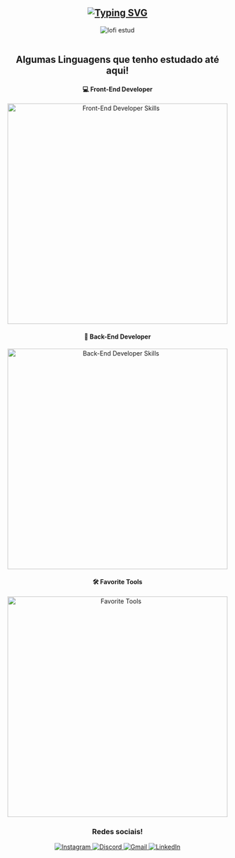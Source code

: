 <div align="center">
  <h2>
    <a href="https://git.io/typing-svg">
      <img src="https://readme-typing-svg.demolab.com?font=Fira+Code&pause=1000&random=false&width=435&lines=Ol%C3%A1%2C+eu+sou+o+Jhonatha+Martins%21" alt="Typing SVG">
    </a>
  </h2>

  <img src="https://github.com/Jotacemartins/Jotacemartins/assets/144477471/328701ea-f5c8-4d53-a2f2-98e90938df4c" alt="lofi estud">
</div>
<br>

<div align="center">
  <h2>Algumas Linguagens que tenho estudado até aqui! </h2>

  <h4><strong>💻 Front-End Developer</strong></h4>
  <img width="500px" src="https://skillicons.dev/icons?i=react,next,javascript,typescript,css,html,git" alt="Front-End Developer Skills">

  <h4><strong>🚪 Back-End Developer</strong></h4>
  <img width="500px" src="https://skillicons.dev/icons?i=nodejs,c#" alt="Back-End Developer Skills">

  <h4><strong>🛠️ Favorite Tools</strong></h4>
  <img width="500px" src="https://skillicons.dev/icons?i=vscode,github,bash,discord" alt="Favorite Tools">
</div>
 
<h3 align="center">Redes sociais!</h3>

<div align="center"> 
  <a href="https://instagram.com/jhonathacm" target="_blank">
    <img src="https://img.shields.io/badge/-Instagram-%23E4405F?style=for-the-badge&logo=instagram&logoColor=white" alt="Instagram">
  </a>
  <a href="" target="_blank">
    <img src="https://img.shields.io/badge/Discord-7289DA?style=for-the-badge&logo=discord&logoColor=white" alt="Discord">
  </a> 
  <a href="mailto:jhonathacem@gmail.com">
    <img src="https://img.shields.io/badge/-Gmail-%23333?style=for-the-badge&logo=gmail&logoColor=white" alt="Gmail">
  </a>
  <a href="https://www.linkedin.com/in/jhonatha-martins/" target="_blank">
    <img src="https://img.shields.io/badge/-LinkedIn-%230077B5?style=for-the-badge&logo=linkedin&logoColor=white" alt="LinkedIn">
  </a>
</div>
